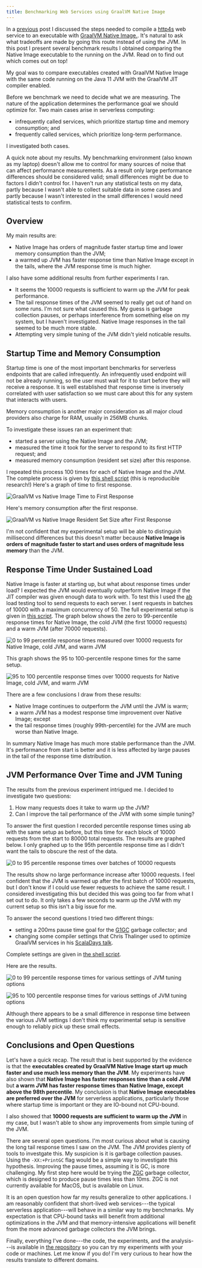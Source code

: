 ```yaml
---
title: Benchmarking Web Services using GraalVM Native Image
---
```


In a [previous] post I discussed the steps needed to compile a [http4s] web service to an executable with [GraalVM Native Image.][native-image]. It's natural to ask what tradeoffs are made by going this route instead of using the JVM. In this post I present several benchmark results I obtained comparing the Native Image executable to the running on the JVM. Read on to find out which comes out on top!

<!--more-->

My goal was to compare executables created with GraalVM Native Image with the same code running on the Java 11 JVM with the GraalVM JIT compiler enabled. 

Before we benchmark we need to decide what we are measuring. The nature of the application determines the performance goal we should optimize for. Two main cases arise in serverless computing:

- infrequently called services, which prioritize startup time and memory consumption; and
- frequently called services, which prioritize long-term performance.

I investigated both cases.

A quick note about my results. My benchmarking environment (also known as my laptop) doesn't allow me to control for many sources of noise that can affect performance measurements.  As a result only large performance differences should be considered valid; small differences might be due to factors I didn't control for. I haven't run any statistical tests on my data, partly because I wasn't able to collect suitable data in some cases and partly because I wasn't interested in the small differences I would need statistical tests to confirm.


## Overview 

My main results are:

- Native Image has orders of magnitude faster startup time and lower memory consumption than the JVM;
- a warmed up JVM has faster response time than Native Image except in the tails, where the JVM response time is much higher.

I also have some additional results from further experiments I ran.

- It seems the 10000 requests is sufficient to warm up the JVM for peak performance.
- The tail response times of the JVM seemed to really get out of hand on some runs. I'm not sure what caused this. My guess is garbage collection pauses, or perhaps interference from something else on my system, but I haven't investigated. Native Image responses in the tail seemed to be much more stable.
- Attempting very simple tuning of the JVM didn't yield noticable results.


## Startup Time and Memory Consumption

Startup time is one of the most important benchmarks for serverless endpoints that are called infrequently. An infrequently used endpoint will not be already running, so the user must wait for it to start before they will receive a response. It is well established that response time is inversely correlated with user satisfaction so we must care about this for any system that interacts with users. 

Memory consumption is another major consideration as all major cloud providers also charge for RAM, usually in 256MB chunks.

To investigate these issues ran an experiment that:

- started a server using the Native Image and the JVM;
- measured the time it took for the server to respond to its first HTTP request; and
- measured memory consumption (resident set size) after this response.

I repeated this process 100 times for each of Native Image and the JVM. The complete process is given by [this shell script][startup-benchmark] (this is reproducible research!) Here's a graph of time to first response.

![GraalVM vs Native Image Time to First Response](/images/benchmarking-graal-native-image/startup-time.png)

Here's memory consumption after the first response.

![GraalVM vs Native Image Resident Set Size after First Response](/images/benchmarking-graal-native-image/resident-set-size.png)

I'm not confident that my experimental setup will be able to distinguish millisecond differences but this doesn't matter because **Native Image is orders of magnitude faster to start and uses orders of magnitude less memory** than the JVM. 


## Response Time Under Sustained Load

Native Image is faster at starting up, but what about response times under load? I expected the JVM would eventually outperform Native Image if the JIT compiler was given enough data to work with. To test this I used the [ab] load testing tool to send requests to each server. I sent requests in batches of 10000 with a maximum concurrency of 50. The full experimental setup is given in [this script][sustained-benchmark]. The graph below shows the zero to 99-percentile response times for Native Image, the cold JVM (the first 10000 requests) and a warm JVM (after 70000 requests).

![0 to 99 percentile response times measured over 10000 requests for Native Image, cold JVM, and warm JVM](/images/benchmarking-graal-native-image/lower-sustained-response-time.png)

This graph shows the 95 to 100-percentile respone times for the same setup.

![95 to 100 percentile response times over 10000 requests for Native Image, cold JVM, and warm JVM](/images/benchmarking-graal-native-image/upper-sustained-response-time.png)

There are a few conclusions I draw from these results:

- Native Image continues to outperform the JVM until the JVM is warm;
- a warm JVM has a modest response time improvement over Native Image; except
- the tail response times (roughly 99th-percentile) for the JVM are much worse than Native Image.

In summary Native Image has much more stable performance than the JVM. It's performance from start is better and it is less affected by large pauses in the tail of the response time distribution.


## JVM Performance Over Time and JVM Tuning

The results from the previous experiment intrigued me. I decided to investigate two questions:

1. How many requests does it take to warm up the JVM?
2. Can I improve the tail performance of the JVM with some simple tuning?

To answer the first question I recorded percentile response times using ab with the same setup as before, but this time for each block of 10000 requests from the start to 80000 total requests. The results are graphed below. I only graphed up to the 95th percentile response time as I didn't want the tails to obscure the rest of the data.

![0 to 95 percentile response times over batches of 10000 requests](/images/benchmarking-graal-native-image/warming-sustained-response-time.png)

The results show no large performance increase after 10000 requests. I feel confident that the JVM is warmed up after the first batch of 10000 requests, but I don't know if I could use fewer requests to achieve the same result. I considered investigating this but decided this was going too far from what I set out to do. It only takes a few seconds to warm up the JVM with my current setup so this isn't a big issue for me.

To answer the second questions I tried two different things:

- setting a 200ms pause time goal for the [G1GC][g1gc] garbage collector; and
- changing some compiler settings that Chris Thalinger used to optimize GraalVM services in his [ScalaDays talk][chris].

Complete settings are given in [the shell script][jvm-tuning-benchmark].

Here are the results.

![0 to 99 percentile response times for various settings of JVM tuning options](/images/benchmarking-graal-native-image/lower-tuned-response-time.png)

![95 to 100 percentile response times for various settings of JVM tuning options](/images/benchmarking-graal-native-image/upper-tuned-response-time.png)

Although there appears to be a small difference in response time between the various JVM settings I don't think my experimental setup is sensitive enough to reliably pick up these small effects.


## Conclusions and Open Questions

Let's have a quick recap. The result that is best supported by the evidence is that the **executables created by GraalVM Native Image start up much faster and use much less memory than the JVM**. My experiments have also shown that **Native Image has faster responses time than a cold JVM** but **a warm JVM has faster response times than Native Image, except above the 98th percentile**. My conclusion is that **Native Image executables are preferred over the JVM** for serverless applications, particularly those where startup time is important or they are IO-bound not CPU-bound.

I also showed that **10000 requests are sufficient to warm up the JVM** in my case, but I wasn't able to show any improvements from simple tuning of the JVM.

There are several open questions. I'm most curious about what is causing the long tail response times I saw on the JVM. The JVM provides plenty of tools to investgate this. My suspicion is it is garbage collection pauses. Using the `-XX:+PrintGC` flag would be a simple way to investigate this hypothesis. Improving the pause times, assuming it is GC, is more challenging. My first step here would be trying the [ZGC][zgc] garbage collector, which is designed to produce pause times less than 10ms. ZGC is not currently available for MacOS, but is available on Linux.

It is an open question how far my results generalize to other applications. I am reasonably confident that short-lived web services---the typical serverless application---will behave in a similar way to my benchmarks. My expectation is that CPU-bound tasks will benefit from additional optimizations in the JVM and that memory-intensive applications will benefit from the more advanced garbage collectors the JVM brings.

Finally, everything I've done---the code, the experiments, and the analysis---is available in [the repository][http4s-native-image] so you can try my experiments with your code or machines. Let me know if you do! I'm very curious to hear how the results translate to different domains.

[http4s]: https://http4s.org/
[previous]: /posts/2020-02-06-serverless-scala-services.html
[g1gc]: https://www.oracle.com/technical-resources/articles/java/g1gc.html
[chris]: https://www.youtube.com/watch?v=ldk8CL0fygE
[ab]: https://httpd.apache.org/docs/2.4/programs/ab.html
[zgc]: https://wiki.openjdk.java.net/display/zgc/Main
[native-image]: https://www.graalvm.org/docs/reference-manual/native-image/
[startup-benchmark]: https://github.com/inner-product/http4s-native-image/blob/master/startup-benchmark.sh
[sustained-benchmark]: https://github.com/inner-product/http4s-native-image/blob/master/sustained-benchmark.sh
[jvm-tuning-benchmark]: https://github.com/inner-product/http4s-native-image/blob/master/jvm-tuning-benchmark.sh
[http4s-native-image]: https://github.com/inner-product/http4s-native-image/
